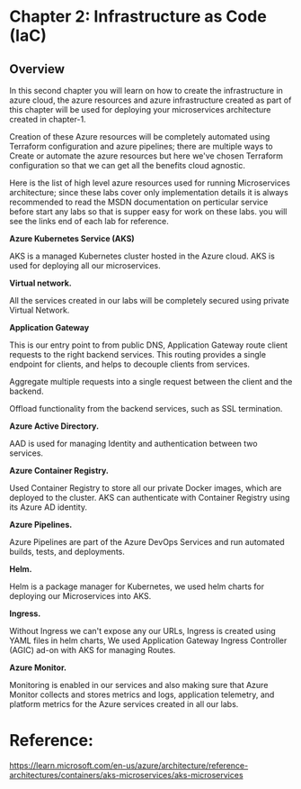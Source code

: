 # Chapter 2: Infrastructure as Code (IaC)

## Overview
In this second chapter you will learn on how to create the infrastructure in azure cloud, the azure resources and azure infrastructure created as part of this chapter will be used for deploying your microservices architecture created in chapter-1.

Creation of these Azure resources will be completely automated using Terraform configuration and azure pipelines; there are multiple ways to Create or automate the azure resources but here we've chosen Terraform configuration so that we can get all the benefits cloud agnostic.
 
Here is the list of high level azure resources used for running Microservices architecture; since these labs cover only implementation details it is always recommended to read the MSDN documentation on perticular service before start any labs so that is supper easy for work on these labs. you will see the links end of each lab for reference.

**Azure Kubernetes Service (AKS)** 

AKS is a managed Kubernetes cluster hosted in the Azure cloud. AKS is used for deploying all our microservices.

**Virtual network.** 

All the services created in our labs will be completely secured using private Virtual Network.

**Application Gateway**

This is our entry point to from public DNS, Application Gateway route client requests to the right backend services. This routing provides a single endpoint for clients, and helps to decouple clients from services.


Aggregate multiple requests into a single request between the client and the backend.

Offload functionality from the backend services, such as SSL termination.

**Azure Active Directory.** 

AAD is used for managing Identity and authentication between two services.


**Azure Container Registry.** 

Used Container Registry to store all our private Docker images, which are deployed to the cluster. AKS can authenticate with Container Registry using its Azure AD identity. 


**Azure Pipelines.** 

Azure Pipelines are part of the Azure DevOps Services and run automated builds, tests, and deployments.

**Helm.** 

Helm is a package manager for Kubernetes, we used helm charts for deploying our Microservices into AKS.

**Ingress.** 

Without Ingress we can't expose any our URLs, Ingress is created using YAML files in helm charts, We used Application Gateway Ingress Controller (AGIC) ad-on with AKS for managing Routes.


**Azure Monitor.** 

Monitoring is enabled in our services and also making sure that  Azure Monitor collects and stores metrics and logs, application telemetry, and platform metrics for the Azure services created in all our labs. 



# Reference:

https://learn.microsoft.com/en-us/azure/architecture/reference-architectures/containers/aks-microservices/aks-microservices
